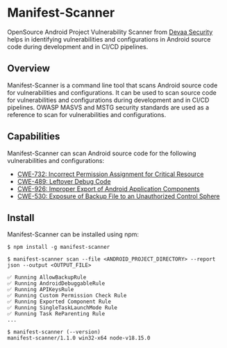 # Manifest-Scanner

OpenSource Android Project Vulnerability Scanner from [Devaa Security](https://devaasecurity.com) helps in identifying vulnerabilities and configurations in Android source code during development and in CI/CD pipelines.

## Overview

Manifest-Scanner is a command line tool that scans Android source code for vulnerabilities and configurations. It can be used to scan source code for vulnerabilities and configurations during development and in CI/CD pipelines. OWASP MASVS and MSTG security standards are used as a reference to scan for vulnerabilities and configurations. 

## Capabilities

Manifest-Scanner can scan Android source code for the following vulnerabilities and configurations:

* [CWE-732: Incorrect Permission Assignment for Critical Resource](https://cwe.mitre.org/data/definitions/732.html)
* [CWE-489: Leftover Debug Code](https://cwe.mitre.org/data/definitions/489.html)
* [CWE-926: Improper Export of Android Application Components](https://cwe.mitre.org/data/definitions/926.html)
* [CWE-530: Exposure of Backup File to an Unauthorized Control Sphere](https://cwe.mitre.org/data/definitions/530.html)

## Install

Manifest-Scanner can be installed using npm:

```shell
$ npm install -g manifest-scanner

$ manifest-scanner scan --file <ANDROID_PROJECT_DIRECTORY> --report json --output <OUTPUT_FILE>

✅ Running AllowBackupRule
✅ Running AndroidDebuggableRule
✅ Running APIKeysRule
✅ Running Custom Permission Check Rule
✅ Running Exported Component Rule
✅ Running SingleTaskLaunchMode Rule
✅ Running Task ReParenting Rule
...

$ manifest-scanner (--version)
manifest-scanner/1.1.0 win32-x64 node-v18.15.0
```



